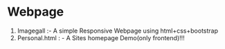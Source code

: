 # Webpage


1) Imagegall :- A simple Responsive Webpage using html+css+bootstrap
2) Personal.html : - A Sites homepage Demo(only frontend)!!! 


